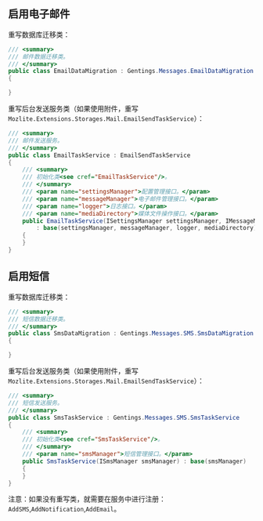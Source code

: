 ## 启用电子邮件

重写数据库迁移类：
```csharp
/// <summary>
/// 邮件数据迁移类。
/// </summary>
public class EmailDataMigration : Gentings.Messages.EmailDataMigration
{

}
```

重写后台发送服务类（如果使用附件，重写`Mozlite.Extensions.Storages.Mail.EmailSendTaskService`）：
```csharp
/// <summary>
/// 邮件发送服务。
/// </summary>
public class EmailTaskService : EmailSendTaskService
{
    /// <summary>
    /// 初始化类<see cref="EmailTaskService"/>。
    /// </summary>
    /// <param name="settingsManager">配置管理接口。</param>
    /// <param name="messageManager">电子邮件管理接口。</param>
    /// <param name="logger">日志接口。</param>
    /// <param name="mediaDirectory">媒体文件操作接口。</param>
    public EmailTaskService(ISettingsManager settingsManager, IMessageManager messageManager, ILogger<EmailSendTaskService> logger, IMediaDirectory mediaDirectory)
        : base(settingsManager, messageManager, logger, mediaDirectory)
    {
    }
}
```

## 启用短信


重写数据库迁移类：
```csharp
/// <summary>
/// 短信数据迁移类。
/// </summary>
public class SmsDataMigration : Gentings.Messages.SMS.SmsDataMigration
{

}
```

重写后台发送服务类（如果使用附件，重写`Mozlite.Extensions.Storages.Mail.EmailSendTaskService`）：
```csharp
/// <summary>
/// 短信发送服务。
/// </summary>
public class SmsTaskService : Gentings.Messages.SMS.SmsTaskService
{
    /// <summary>
    /// 初始化类<see cref="SmsTaskService"/>。
    /// </summary>
    /// <param name="smsManager">短信管理接口。</param>
    public SmsTaskService(ISmsManager smsManager) : base(smsManager)
    {
    }
}
```

注意：如果没有重写类，就需要在服务中进行注册：`AddSMS`,`AddNotification`,`AddEmail`。